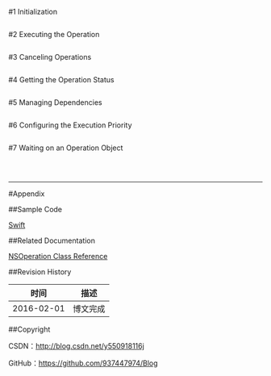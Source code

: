 
#1 Initialization

```swift
```

#2 Executing the Operation

```swift
```

#3 Canceling Operations

```swift
```

#4 Getting the Operation Status

```swift
```

#5 Managing Dependencies

```swift
```

#6 Configuring the Execution Priority

```swift
```

#7 Waiting on an Operation Object

```swift
```

&#160;

----------

#Appendix

##Sample Code

[Swift](https://github.com/937447974/Swift)

##Related Documentation

[NSOperation Class Reference](https://developer.apple.com/library/ios/documentation/Cocoa/Reference/NSOperation_class/index.html)

##Revision History

| 时间 | 描述 |
| ---- | ---- |
| 2016-02-01 | 博文完成 |

##Copyright

CSDN：http://blog.csdn.net/y550918116j

GitHub：https://github.com/937447974/Blog